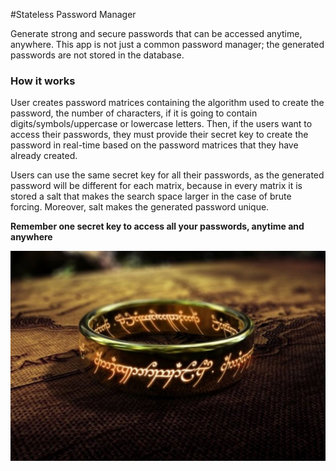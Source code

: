 #Stateless Password Manager

Generate strong and secure passwords that can be accessed anytime, anywhere. This app is not just a
common password manager; the generated passwords are not stored in the database.

### How it works

User creates password matrices containing the algorithm used to create the password, the number of
characters, if it is going to contain digits/symbols/uppercase or lowercase letters. Then, if the
users want to access their passwords, they must provide their secret key to create the password in
real-time based on the password matrices that they have already created.

Users can use the same secret key for all their passwords, as the generated password will be different
for each matrix, because in every matrix it is stored a salt that makes the search space larger in
the case of brute forcing. Moreover, salt makes the generated password unique.

**Remember one secret key to access all your passwords, anytime and anywhere**

![One to rule them all](project/static/images/lordoftherings.jpg)